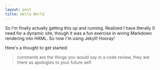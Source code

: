```yaml
---
layout: post
title: Hello World
---
```


So I'm finally actually getting this up and running. Realized I have literally 0 need for a dynamic site, though it was a fun exercise in wiring Markdown rendering into HAML. So now I'm using Jekyll! Hooray!

Here's a thought to get started:

> comments are the things you would say in a code review, they are there as apologies to your future self.
<!--jump-->

